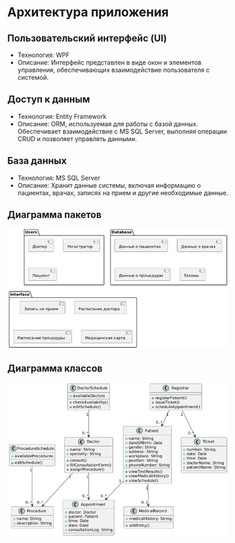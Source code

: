﻿# Архитектура приложения

## Пользовательский интерфейс (UI)
- Технология: WPF
- Описание: Интерфейс представлен в виде окон и элементов управления, обеспечивающих взаимодействие пользователя с системой. 

## Доступ к данным
- Технология: Entity Framework
- Описание: ORM, используемая для работы с базой данных. Обеспечивает взаимодействие с MS SQL Server, выполняя операции CRUD и позволяет управлять данными.

## База данных
- Технология: MS SQL Server
- Описание: Хранит данные системы, включая информацию о пациентах, врачах, записях на прием и другие необходимые данные.

## Диаграмма пакетов 

![Диаграмма](./Диаграммы/диаграмма_пакетов.png)

## Диаграмма классов

![Диаграмма](./Диаграммы/диаграмма_классов.png)


